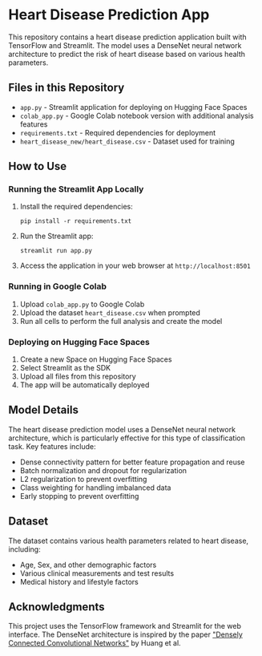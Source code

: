 # Heart Disease Prediction App

This repository contains a heart disease prediction application built with TensorFlow and Streamlit. The model uses a DenseNet neural network architecture to predict the risk of heart disease based on various health parameters.

## Files in this Repository

- `app.py` - Streamlit application for deploying on Hugging Face Spaces
- `colab_app.py` - Google Colab notebook version with additional analysis features
- `requirements.txt` - Required dependencies for deployment
- `heart_disease_new/heart_disease.csv` - Dataset used for training

## How to Use

### Running the Streamlit App Locally

1. Install the required dependencies:
   ```
   pip install -r requirements.txt
   ```

2. Run the Streamlit app:
   ```
   streamlit run app.py
   ```

3. Access the application in your web browser at `http://localhost:8501`

### Running in Google Colab

1. Upload `colab_app.py` to Google Colab
2. Upload the dataset `heart_disease.csv` when prompted
3. Run all cells to perform the full analysis and create the model

### Deploying on Hugging Face Spaces

1. Create a new Space on Hugging Face Spaces
2. Select Streamlit as the SDK
3. Upload all files from this repository
4. The app will be automatically deployed

## Model Details

The heart disease prediction model uses a DenseNet neural network architecture, which is particularly effective for this type of classification task. Key features include:

- Dense connectivity pattern for better feature propagation and reuse
- Batch normalization and dropout for regularization
- L2 regularization to prevent overfitting
- Class weighting for handling imbalanced data
- Early stopping to prevent overfitting

## Dataset

The dataset contains various health parameters related to heart disease, including:

- Age, Sex, and other demographic factors
- Various clinical measurements and test results
- Medical history and lifestyle factors

## Acknowledgments

This project uses the TensorFlow framework and Streamlit for the web interface. The DenseNet architecture is inspired by the paper ["Densely Connected Convolutional Networks"](https://arxiv.org/abs/1608.06993) by Huang et al. 